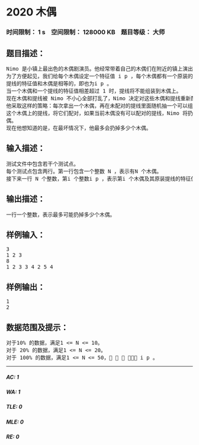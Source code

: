 # 2020 木偶   
### 时间限制： 1 s&nbsp;&nbsp;&nbsp;&nbsp;空间限制： 128000 KB&nbsp;&nbsp;&nbsp;&nbsp;题目等级： 大师  
## 题目描述：  

<pre>
Nimo 是小镇上最出色的木偶剧演员。他经常带着自己的木偶们在附近的镇上演出。  
为了方便起见，我们给每个木偶设定一个特征值 i p ，每个木偶都有一个原装的提线，  
提线的特征值和木偶是相等的，即也为i p 。  
当一个木偶和一个提线的特征值相差超过 1 时，提线将不能组装到木偶上。  
现在木偶和提线被 Nimo 不小心全部打乱了，Nimo 决定对这些木偶和提线重新配对。  
他采取这样的策略：每次拿出一个木偶，再在未配对的提线里面随机抽一个可以组装到  
这个木偶上的提线，将它们配对，如果当前木偶没有可以配对的提线，Nimo 将扔掉这个木  
偶。  
现在他想知道的是，在最坏情况下，他最多会扔掉多少个木偶。
</pre>
  
  
## 输入描述：  

<pre>
测试文件中包含若干个测试点。  
每个测试点包含两行。第一行包含一个整数 N ，表示有N 个木偶。  
接下来一行 N 个整数，第i 个整数i p ，表示第i 个木偶及其原装提线的特征值。
</pre>
  
  
## 输出描述：  

<pre>
一行一个整数，表示最多可能扔掉多少个木偶。
</pre>
  
  
## 样例输入：  

<pre>
3  
1 2 3  
8  
1 2 3 3 4 2 5 4
</pre>
  
  
## 样例输出：  

<pre>
1  
2
</pre>
  
  
## 数据范围及提示：  

<pre>
对于10% 的数据，满足1 <= N <= 10。  
对于 20% 的数据，满足1 <= N <= 20。  
对于 100% 的数据，满足1 <= N <= 50，    i p 。
</pre>
  
  
***  

##### AC: 1  
##### WA: 1  
##### TLE: 0  
##### MLE: 0  
##### RE: 0  
